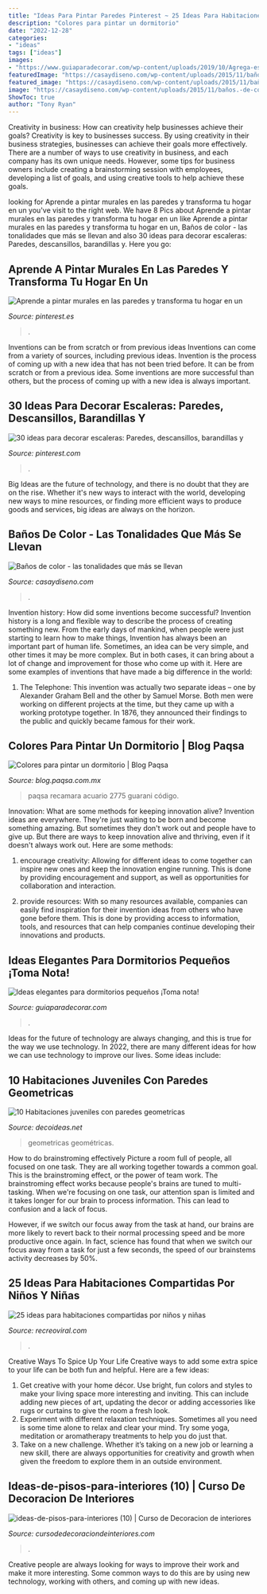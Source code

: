 ```yaml
---
title: "Ideas Para Pintar Paredes Pinterest ~ 25 Ideas Para Habitaciones Compartidas Por Niños Y Niñas"
description: "Colores para pintar un dormitorio"
date: "2022-12-28"
categories:
- "ideas"
tags: ["ideas"]
images:
- "https://www.guiaparadecorar.com/wp-content/uploads/2019/10/Agrega-espejos.jpg"
featuredImage: "https://casaydiseno.com/wp-content/uploads/2015/11/baños.-de-color-naranja.jpeg"
featured_image: "https://casaydiseno.com/wp-content/uploads/2015/11/baños.-de-color-naranja.jpeg"
image: "https://casaydiseno.com/wp-content/uploads/2015/11/baños.-de-color-naranja.jpeg"
ShowToc: true
author: "Tony Ryan"
---
```



Creativity in business: How can creativity help businesses achieve their goals?
Creativity is key to businesses success. By using creativity in their business strategies, businesses can achieve their goals more effectively. There are a number of ways to use creativity in business, and each company has its own unique needs. However, some tips for business owners include creating a brainstorming session with employees, developing a list of goals, and using creative tools to help achieve these goals.

	

		
looking for Aprende a pintar murales en las paredes y transforma tu hogar en un you've visit to the right web. We have 8 Pics about Aprende a pintar murales en las paredes y transforma tu hogar en un like Aprende a pintar murales en las paredes y transforma tu hogar en un, Baños de color - las tonalidades que más se llevan and also 30 ideas para decorar escaleras: Paredes, descansillos, barandillas y. Here you go:
		
    
## Aprende A Pintar Murales En Las Paredes Y Transforma Tu Hogar En Un

<img loading=lazy src="https://i.pinimg.com/736x/13/fb/2f/13fb2fb142b737635cf76c4e06d291da.jpg" onerror="this.onerror=null;this.src='https://tse1.mm.bing.net/th?id=OIP.rAAYgTb3FuuRG5tDoB1eGwHaJ4&amp;pid=15.1';" alt="Aprende a pintar murales en las paredes y transforma tu hogar en un">

_Source: pinterest.es_

>. 

	

Inventions can be from scratch or from previous ideas
Inventions can come from a variety of sources, including previous ideas. Invention is the process of coming up with a new idea that has not been tried before. It can be from scratch or from a previous idea. Some inventions are more successful than others, but the process of coming up with a new idea is always important.

    
## 30 Ideas Para Decorar Escaleras: Paredes, Descansillos, Barandillas Y

<img loading=lazy src="https://i.pinimg.com/736x/59/4f/6b/594f6b96913d80d7854ad56436468cd6.jpg" onerror="this.onerror=null;this.src='https://tse1.mm.bing.net/th?id=OIP.0o-SN5CaeldFzrnUTck9ywHaJ4&amp;pid=15.1';" alt="30 ideas para decorar escaleras: Paredes, descansillos, barandillas y">

_Source: pinterest.com_

>. 

	

Big Ideas are the future of technology, and there is no doubt that they are on the rise. Whether it's new ways to interact with the world, developing new ways to mine resources, or finding more efficient ways to produce goods and services, big ideas are always on the horizon. 

    
## Baños De Color - Las Tonalidades Que Más Se Llevan

<img loading=lazy src="https://casaydiseno.com/wp-content/uploads/2015/11/baños.-de-color-naranja.jpeg" onerror="this.onerror=null;this.src='https://tse2.mm.bing.net/th?id=OIP.76ejFFvazIy_-yPyfiKGnAHaJ3&amp;pid=15.1';" alt="Baños de color - las tonalidades que más se llevan">

_Source: casaydiseno.com_

>. 

	

Invention history: How did some inventions become successful?
Invention history is a long and flexible way to describe the process of creating something new. From the early days of mankind, when people were just starting to learn how to make things, Invention has always been an important part of human life. Sometimes, an idea can be very simple, and other times it may be more complex. But in both cases, it can bring about a lot of change and improvement for those who come up with it. Here are some examples of inventions that have made a big difference in the world:
1. The Telephone: This invention was actually two separate ideas – one by Alexander Graham Bell and the other by Samuel Morse. Both men were working on different projects at the time, but they came up with a working prototype together. In 1876, they announced their findings to the public and quickly became famous for their work.


    
## Colores Para Pintar Un Dormitorio | Blog Paqsa

<img loading=lazy src="http://blog.paqsa.com.mx/wp-content/uploads/2015/04/blanco-turquesa-recamara.jpg" onerror="this.onerror=null;this.src='https://tse1.mm.bing.net/th?id=OIP.vp8hu85mD8bAfX2czJyBywHaFQ&amp;pid=15.1';" alt="Colores para pintar un dormitorio | Blog Paqsa">

_Source: blog.paqsa.com.mx_

>paqsa recamara acuario 2775 guarani código. 

	

Innovation: What are some methods for keeping innovation alive?
Invention ideas are everywhere. They're just waiting to be born and become something amazing. But sometimes they don't work out and people have to give up. But there are ways to keep innovation alive and thriving, even if it doesn't always work out. Here are some methods:
1. encourage creativity: Allowing for different ideas to come together can inspire new ones and keep the innovation engine running. This is done by providing encouragement and support, as well as opportunities for collaboration and interaction.

2. provide resources: With so many resources available, companies can easily find inspiration for their invention ideas from others who have gone before them. This is done by providing access to information, tools, and resources that can help companies continue developing their innovations and products.


    
## Ideas Elegantes Para Dormitorios Pequeños ¡Toma Nota!

<img loading=lazy src="https://www.guiaparadecorar.com/wp-content/uploads/2019/10/Agrega-espejos.jpg" onerror="this.onerror=null;this.src='https://tse2.mm.bing.net/th?id=OIP.XytimFbj6N49r7omtNSpAQHaEK&amp;pid=15.1';" alt="Ideas elegantes para dormitorios pequeños ¡Toma nota!">

_Source: guiaparadecorar.com_

>. 

	

Ideas for the future of technology are always changing, and this is true for the way we use technology. In 2022, there are many different ideas for how we can use technology to improve our lives. Some ideas include: 

    
## 10 Habitaciones Juveniles Con Paredes Geometricas

<img loading=lazy src="https://www.decoideas.net/wp-content/uploads/2017/03/paredes-geometricas-1.jpg" onerror="this.onerror=null;this.src='https://tse3.mm.bing.net/th?id=OIP.vU3PbbYH8yPgsrdgsHofgAHaJ_&amp;pid=15.1';" alt="10 Habitaciones juveniles con paredes geometricas">

_Source: decoideas.net_

>geometricas geométricas. 

	

How to do brainstroming effectively
Picture a room full of people, all focused on one task. They are all working together towards a common goal. This is the brainstroming effect, or the power of team work.
The brainstroming effect works because people's brains are tuned to multi-tasking. When we're focusing on one task, our attention span is limited and it takes longer for our brain to process information. This can lead to confusion and a lack of focus.

However, if we switch our focus away from the task at hand, our brains are more likely to revert back to their normal processing speed and be more productive once again. In fact, science has found that when we switch our focus away from a task for just a few seconds, the speed of our brainstems activity decreases by 50%.

    
## 25 Ideas Para Habitaciones Compartidas Por Niños Y Niñas

<img loading=lazy src="https://www.recreoviral.com/wp-content/uploads/2015/10/Cover-25-ideas-creativas-para-habitaciones-divididas.jpg" onerror="this.onerror=null;this.src='https://tse3.mm.bing.net/th?id=OIP.Dhz9E7nK__Y8BTKZlAi1OAHaD3&amp;pid=15.1';" alt="25 ideas para habitaciones compartidas por niños y niñas">

_Source: recreoviral.com_

>. 

	

Creative Ways To Spice Up Your Life
Creative ways to add some extra spice to your life can be both fun and helpful. Here are a few ideas: 
1. Get creative with your home décor. Use bright, fun colors and styles to make your living space more interesting and inviting. This can include adding new pieces of art, updating the decor or adding accessories like rugs or curtains to give the room a fresh look. 
2. Experiment with different relaxation techniques. Sometimes all you need is some time alone to relax and clear your mind. Try some yoga, meditation or aromatherapy treatments to help you do just that. 
3. Take on a new challenge. Whether it’s taking on a new job or learning a new skill, there are always opportunities for creativity and growth when given the freedom to explore them in an outside environment. 

    
## Ideas-de-pisos-para-interiores (10) | Curso De Decoracion De Interiores

<img loading=lazy src="https://cursodedecoraciondeinteriores.com/wp-content/uploads/2017/05/ideas-de-pisos-para-interiores-10.jpg" onerror="this.onerror=null;this.src='https://tse2.mm.bing.net/th?id=OIP.cpg8kHIArUKp3DsoWFOcnAHaJ4&amp;pid=15.1';" alt="ideas-de-pisos-para-interiores (10) | Curso de Decoracion de interiores">

_Source: cursodedecoraciondeinteriores.com_

>. 

	

Creative people are always looking for ways to improve their work and make it more interesting. Some common ways to do this are by using new technology, working with others, and coming up with new ideas.

